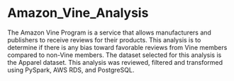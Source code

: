 # Amazon_Vine_Analysis

The Amazon Vine Program is a service that allows manufacturers and publishers to receive reviews for their products. This analysis is to determine if there is any bias toward favorable reviews from Vine members compared to non-Vine members. The dataset selected for this analysis is the Apparel dataset. This analysis was reviewed, filtered and transformed using PySpark, AWS RDS, and PostgreSQL. 


